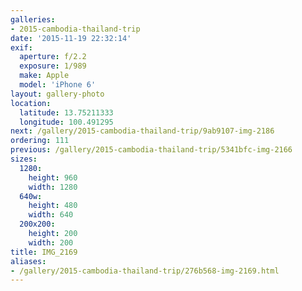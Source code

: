 ```yaml
---
galleries:
- 2015-cambodia-thailand-trip
date: '2015-11-19 22:32:14'
exif:
  aperture: f/2.2
  exposure: 1/989
  make: Apple
  model: 'iPhone 6'
layout: gallery-photo
location:
  latitude: 13.75211333
  longitude: 100.491295
next: /gallery/2015-cambodia-thailand-trip/9ab9107-img-2186
ordering: 111
previous: /gallery/2015-cambodia-thailand-trip/5341bfc-img-2166
sizes:
  1280:
    height: 960
    width: 1280
  640w:
    height: 480
    width: 640
  200x200:
    height: 200
    width: 200
title: IMG_2169
aliases:
- /gallery/2015-cambodia-thailand-trip/276b568-img-2169.html
---
```

